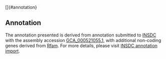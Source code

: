 []{#annotation}

Annotation
----------

The annotation presented is derived from annotation submitted to
[INSDC](http://www.insdc.org) with the assembly accession
[GCA\_000521055.1](http://www.ebi.ac.uk/ena/data/view/GCA_000521055.1),
with additional non-coding genes derived from
[Rfam](http://rfam.xfam.org/). For more details, please visit [INSDC
annotation
import](http://ensemblgenomes.org/info/data/insdc_annotation).
